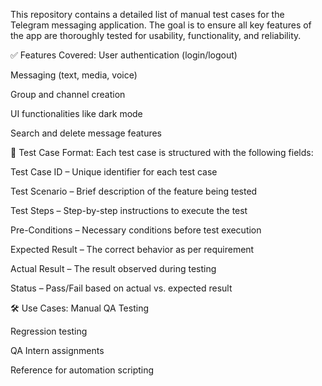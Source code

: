This repository contains a detailed list of manual test cases for the Telegram messaging application. The goal is to ensure all key features of the app are thoroughly tested for usability, functionality, and reliability.

✅ Features Covered:
User authentication (login/logout)

Messaging (text, media, voice)

Group and channel creation

UI functionalities like dark mode

Search and delete message features

📄 Test Case Format:
Each test case is structured with the following fields:

Test Case ID – Unique identifier for each test case

Test Scenario – Brief description of the feature being tested

Test Steps – Step-by-step instructions to execute the test

Pre-Conditions – Necessary conditions before test execution

Expected Result – The correct behavior as per requirement

Actual Result – The result observed during testing

Status – Pass/Fail based on actual vs. expected result

🛠️ Use Cases:
Manual QA Testing

Regression testing

QA Intern assignments

Reference for automation scripting
